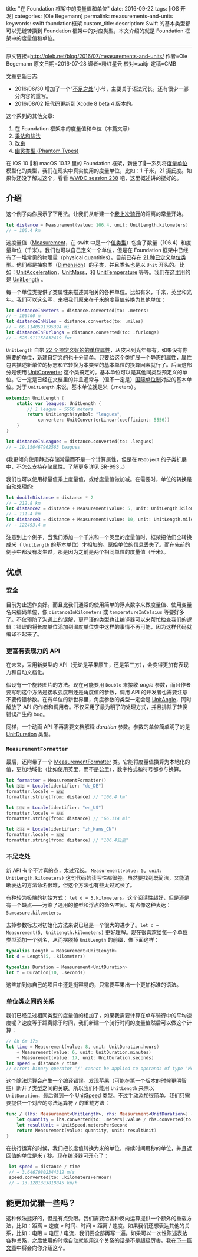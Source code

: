title: "在 Foundation 框架中的度量值和单位"
date: 2016-09-22
tags: [iOS 开发]
categories: [Ole Begemann]
permalink: measurements-and-units
keywords: swift foundation框架
custom_title: 
description: Swift 的基本类型都可以无缝转换到 Foundation 框架中的对应类型，本文介绍的就是 Foundation 框架中的度量值和单位。

---
原文链接=http://oleb.net/blog/2016/07/measurements-and-units/
作者=Ole Begemann
原文日期=2016-07-28
译者=粉红星云
校对=saitjr
定稿=CMB

<!--此处开始正文-->

文章更新日志:

- 2016/06/30 增加了一个“[不足之处](https://oleb.net/blog/2016/07/measurements-and-units/#what-i-dont-like)”小节，主要关于语法冗长。还有很少一部分内容的重写。
- 2016/08/02 把代码更新到 Xcode 8 beta 4 版本的。

这个系列的其他文章:

1. 在 Foundation 框架中的度量值和单位（本篇文章）
2. [乘法和除法](https://oleb.net/blog/2016/07/unitproduct/)
3. [改良](https://oleb.net/blog/2016/07/unitsquare/)
4. [幽灵类型 (Phantom Types) ](https://oleb.net/blog/2016/08/measurements-and-units-with-phantom-types/)

在 iOS 10 和 macOS 10.12 里的 Foundation 框架，新出了一系列将[度量单位](https://en.wikipedia.org/wiki/Units_of_measurement)模型化的类型，我们在现实中真实使用的度量单位，比如：1 千米，21 摄氏度。如果你还没了解过这个，看看 [WWDC session 238](https://developer.apple.com/videos/play/wwdc2016/238/) 吧，这里概述讲的挺好的。

<!-- more -->

## 介绍

这个例子向你展示了下用法。让我们从新建一个[我上次骑行](http://www.gpsies.com/map.do?fileId=jlrraxtktaxippup)的距离的常量开始。

```swift
let distance = Measurement(value: 106.4, unit: UnitLength.kilometers)
// → 106.4 km
```

这度量值（[Measurement](https://developer.apple.com/reference/foundation/nsmeasurement)，在 swift 中是一个[值类型](https://developer.apple.com/swift/blog/?id=10)）包含了数量（106.4）和度量单位（千米）。我们也可以自己定义一个单位，但是在 Foundation 框架中已经有了一堆常见的物理量（physical quantities）。目前已存在 [21 种已定义单位类型](https://developer.apple.com/reference/foundation/nsdimension)。他们都是抽象类（[Dimension](https://developer.apple.com/reference/foundation/nsdimension)）的子类，并且类名也是以 `Unit` 开头的。比如：[UnitAcceleration](https://developer.apple.com/reference/foundation/nsunitacceleration)，[UnitMass](https://developer.apple.com/reference/foundation/nsunitmass)，和 [UnitTemperature](https://developer.apple.com/reference/foundation/nsunittemperature) 等等。我们在这里用的是 [UnitLength](https://developer.apple.com/reference/foundation/nsunitlength) 。

每一个单位类提供了类属性来描述其相关的各种单位。比如有米，千米，英里和光年。我们可以这么写，来把我们原来在千米的度量值转换为其他单位：

```swift
let distanceInMeters = distance.converted(to: .meters)
// → 106400 m
let distanceInMiles = distance.converted(to: .miles)
// → 66.1140591795394 mi
let distanceInFurlongs = distance.converted(to: .furlongs)
// → 528.911158832419 fur
```

`UnitLength` 自带 [22 个预定义好的的单位属性](https://developer.apple.com/reference/foundation/nsunitlength)，从皮米到光年都有。如果没有你[需要的单位](https://www.youtube.com/watch?v=r7x-RGfd0Yk)，新建自定义的也十分简单。只要给这个类扩展一个静态的属性，属性包含描述新单位的标志和它转换为本类型的基本单位的换算因素就行了。后面这部分是使用 [UnitConverter](https://developer.apple.com/reference/foundation/unitconverter) 这个类搞定的。基本单位可以是其他同类型预定义的单位。它一定是已经在文档里的并且通常与（但不一定是）[国际单位制](https://en.wikipedia.org/wiki/International_System_of_Units)对应的基本单位。对于 `UnitLength` 来说，基本单位就是米（.meters）。

```swift
extension UnitLength {
    static var leagues: UnitLength {
        // 1 league = 5556 meters
        return UnitLength(symbol: "leagues", 
            converter: UnitConverterLinear(coefficient: 5556))
    }
}

let distanceInLeagues = distance.converted(to: .leagues)
// → 19.150467962563 leagues
```

(我更倾向使用静态存储常量而不是一个计算属性，但是在 `NSObject` 的子类扩展中，不怎么支持存储属性。了解更多详见 [ SR-993 ](https://bugs.swift.org/browse/SR-993) 。)


我们也可以使用标量值乘上度量值，或给度量值做加减。在需要时，单位的转换是自动处理的:

```swift
let doubleDistance = distance * 2
// → 212.8 km
let distance2 = distance + Measurement(value: 5, unit: UnitLength.kilometers)
// → 111.4 km
let distance3 = distance + Measurement(value: 10, unit: UnitLength.miles)
// → 122493.4 m
```

注意到上个例子，当我们添加一个千米和一个英里的度量值时，框架把他们全转换成米（ `UnitLength` 的基本单位）才相加的。原始单位的信息丢失了。而在先前的例子中都没有发生过，那是因为之前是两个相同单位的度量值（千米）。


## 优点

### 安全

目前为止运作良好。而且比我们通常的使用简单的浮点数字来做度量值、使用变量名来编码单位，像 `distanceInKilometers` 或 `temperatureInCelsius` 等要好多了。不仅预防了[沟通上的误解](https://www.wired.com/2010/11/1110mars-climate-observer-report/)，更严谨的类型也让编译器可以来帮忙检查我们的逻辑：错误的将长度单位添加到温度单位类中这样的事情不再可能，因为这样代码就编译不起来了。

### 更富有表现力的 API

在未来，采用新类型的 API（无论是苹果原生，还是第三方），会变得更加有表现力和自动文档化。

假设有一个旋转图片的方法。现在可能要用 `Double` 来接收 *angle* 参数，而且作者要写明这个方法是接收弧度制还是角度值的参数，调用 API 的开发者也需要注意不要传错参数。在有单位的新世界里，角度参数的类型一定会是 [UnitAngle](https://developer.apple.com/reference/foundation/nsunitangle)，同时解放了 API 的作者和调用者。不仅采用了最为明了的处理方式，并且排除了转换错误产生的 bug。

同样，一个动画 API 不再需要文档解释 *duration* 参数。参数的单位简单明了的是 [UnitDuration](https://developer.apple.com/reference/foundation/nsunitduration) 类型。

### `MeasurementFormatter`

最后，还附带了一个 [MeasurementFormatter](https://developer.apple.com/reference/foundation/nsmeasurementformatter) 类。它能将度量值换算为本地化的值，更加地域化（比如使用英里，而不是公里），数字格式和符号都参与换算。

```swift
let formatter = MeasurementFormatter()
let 🇩🇪 = Locale(identifier: "de_DE")
formatter.locale = 🇩🇪
formatter.string(from: distance) // "106,4 km"

let 🇺🇸 = Locale(identifier: "en_US")
formatter.locale = 🇺🇸
formatter.string(from: distance) // "66.114 mi"

let 🇨🇳 = Locale(identifier: "zh_Hans_CN")
formatter.locale = 🇨🇳
formatter.string(from: distance) // "106.4公里"
```

### 不足之处

新 API 有个不讨喜的点，太过冗长。 `Measurement(value: 5, unit: UnitLength.kilometers)` 这句代码的读写性都很差。虽然要找到既简洁，又能清晰表达的方法命名很难，但这个方法也有些太过冗长了。

有种较为极端的初始方式： `let d = 5.kilometers`。这个阅读性超好，但是还是有一个缺点——污染了通用的整型和浮点的命名空间。有点像这种表达：`5.measure.kilometers`。

去掉参数标志对初始化方法来说已经是一个很大的进步了。`let d = Measurement(5, UnitLength.kilometers)` 更好理解。现在很喜欢给每一个单位类型添加一个别名，从而摆脱掉 `UnitLength` 的前缀，像下面这样：

```swift
typealias Length = Measurement<UnitLength>
let d = Length(5, .kilometers)

typealias Duration = Measurement<UnitDuration>
let t = Duration(10, .seconds)
```

这些加到你自己的项目中还是挺容易的，只需要苹果出一个更加标准的语法。

### 单位类之间的关系

我们已经见过相同类型的度量值的相加了，如果我需要计算在单车骑行中的平均速度呢？速度等于距离除于时间，我们新建一个骑行时间的度量值然后可以做这个计算：

```swift
// 8h 6m 17s
let time = Measurement(value: 8, unit: UnitDuration.hours)
    + Measurement(value: 6, unit: UnitDuration.minutes)
    + Measurement(value: 17, unit: UnitDuration.seconds)
let speed = distance / time
// error: binary operator '/' cannot be applied to operands of type 'Measurement<UnitLength>' and 'Measurement<UnitDuration>'
```

这个除法运算会产生一个编译错误。发现苹果（可能在第一个版本的时候更明智些）断开了类型之间的关联。所以我们不能用 `UnitLength` 来除以 `UnitDuration`，最后得到一个 [UnitSpeed](https://developer.apple.com/reference/foundation/nsunitspeed) 类型。不过手动添加很简单。我们只需要提供一个对应的除法运算符 `/` 的重载方法：

```swift
func / (lhs: Measurement<UnitLength>, rhs: Measurement<UnitDuration>) -> Measurement<UnitSpeed> {
    let quantity = lhs.converted(to: .meters).value / rhs.converted(to: .seconds).value
    let resultUnit = UnitSpeed.metersPerSecond
    return Measurement(value: quantity, unit: resultUnit)
}
```

在执行运算的时候，我们把长度值转换为米的单位，持续时间用秒的单位，并且返回值的单位是米 / 秒。现在编译器可开心了：

```swift
 let speed = distance / time
 // → 3.64670802344312 m/s
 speed.converted(to: .kilometersPerHour)
 // → 13.1281383818845 km/h
```

## 能更加优雅一些吗？

这种做法挺好的，但是有点受限。我们需要给各种反向运算提供一个额外的重载方法，比如：距离 = 速度 × 时间、时间 = 距离 / 速度。如果我们还想表达其他的关系，比如：电阻 = 电压 / 电流，我们要全部再写一遍。如果可以一次性陈述表达各种关系，之后使用的时候自动就能用这个关系的话是不是超级厉害。我在[下一篇文章](https://oleb.net/blog/2016/07/unitproduct/)中将会向你介绍这个。
